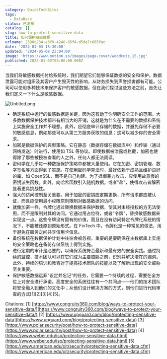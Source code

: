 ```yaml
---
category: QuickTechBites
tags:
  - DataBase
status: 已发布
catalog: []
slug: how-to-protect-sensitive-data
title: 如何保护敏感数据
urlname: 2396c234-e3f9-4248-85f4-d5de7c665fac
date: '2024-01-03 18:30:00'
updated: '2024-05-08 23:04:00'
image: 'https://www.notion.so/images/page-cover/woodcuts_15.jpg'
published: 2023-01-03T08:00:00.000Z
---
```


当我们将敏感数据托付给系统时，我们期望它们能够保证数据的安全和保护。数据泄露可能对组织及其客户产生毁灭性的影响，从财务损失到声誉损害都有可能。公司可以使用多种技术来保护客户的敏感数据，但在我们探讨这些方法之前，首先让我们定义一下什么是敏感数据。


![Untitled.png](https://prod-files-secure.s3.us-west-2.amazonaws.com/5d24fe63-e567-4804-86f9-9fdc62e13082/aa7e6578-50d6-4f37-a4e4-28071bd0fba3/Untitled.png?X-Amz-Algorithm=AWS4-HMAC-SHA256&X-Amz-Content-Sha256=UNSIGNED-PAYLOAD&X-Amz-Credential=ASIAZI2LB466RHTG2PWO%2F20250205%2Fus-west-2%2Fs3%2Faws4_request&X-Amz-Date=20250205T213411Z&X-Amz-Expires=3600&X-Amz-Security-Token=IQoJb3JpZ2luX2VjEDIaCXVzLXdlc3QtMiJIMEYCIQDZ%2BBHO4Tmo4%2F%2BuEqJ32mFdIRY3yYKl3Il8G9l56TM19gIhAOK7tqo%2FlRNEkaduMwb65EdJRYqNBpFRD%2FYWD2KIZ8cUKv8DCEoQABoMNjM3NDIzMTgzODA1IgwhlTtYNwwi72MrBOAq3AON1KqaCdWoLoX7rUl46K6MrFw%2B6sg5s0N5a72PH2brTtDz73wiCxc0KumtGa85qOVCPnjrGR6PVespriZBUaucqBP9QFn5J5Fax6oHIOmqZcWx9gD0vkAL2Tm%2F4pP0kkTDlcYZXzaC1jooX23aHCkAAmrpGXMuoDZWfFD0N9va40RNHIzeVdQgv64FKXeUITYFfGiOCxkVX5tJ88AYq1GsuagRnu7BvqGhAED2geWI6bixBc6CEppkJSmyyGw0CDDG1ysZQPROF1Uy%2Fb8kb3OLqrcJZe1NN1VyuUikpeQWa53hyR9RT8PidfZ3QR4PzDchWTAKlCqatgom5QnDfNgqAD0gNLLZ6EW2lIE%2F7LlRnn%2B%2FjCmTRizjY%2F8X%2FjIgcRQTNrUGN3QNfPsP3lKReq938tN%2Fi5eRhCh2MCff7EQiM3TyGXimHshTnWknq32qIABwk3MoH6I9fAC3SWlaprzx4zIUWjIvXnXX%2Fnv6cT7osSeUtcX5%2BiTIas1tEdLeWOCwcVye8I8VJolz%2F6sQq15QAkWNsr7p1uXkVsute0GLqMIYacbzNpT8O8fehj%2BwUVfEt491DYgBQgWtuvRuOnpdt7hYginFJSAROSl6pMdI0a3ZujLnhHPtBn%2B7ajD8uo69BjqkAVnA%2BAZ%2FZLCbQ0FwNc4FYLFKUaPpvC8yDBli2SlqScdrUo%2BkqxJICBMW%2FY0LKyDAjb1P1PislR3j8x%2BgLn51u3UUiFL1d6i1MnOdwhCHV5YLW6ErQkoGF9iV70oT1WzZQ%2Bj%2FMu7i4%2BEaF2ChMu7MTwt4a%2FxGOBQa5yk3CZGmkuDdR%2Bhz6LBZC0XKuOMk7DBbepwpPHFFw23LRG3S0cbBR6Y2vVrT&X-Amz-Signature=5fc4c9943e5fddde5c731f993e2a43665bed41416ea6078fb00c4ca160bd823e&X-Amz-SignedHeaders=host&x-id=GetObject)

- 确定系统中运行的敏感数据是关键，因为这有助于你明确安全工作的范围。大多数数据保护技术都带有相当大的开销，这就是为什么在不需要的数据和系统上实施安全工作并不理想。此外，应彻底审计存储的数据，并避免存储不必要的敏感信息，例如那些可以从第三方服务获取的信息；这可以减少你的安全需求。
- 加密是数据保护的典型策略。它在静态（数据存储在数据库中）和传输（通过网络发送）时进行，使用如 TSL 等协议。即使数据被泄露或拦截，加密也使得除了那些被授权查看的人之外，任何人都无法阅读。
- 密码学在几乎每一种数据保护策略中都被大量使用。它在加密、密钥管理、数字签名等方面得到了实施。在使用密码学算法时，最好依赖于成熟且维护良好的库，如 OpenSSL，而不是自己构建。为了抵御暴力攻击，应使用故意慢的密钥派生函数。此外，向哈希函数引入随机数据，或者"盐"，使得攻击者解密显著更具挑战性。
- 强大的访问控制至关重要。用于加密的密钥应定期更换，所有请求都应被认证，而且应使用最小权限原则限制对敏感数据的访问。
- 就像加密一样，令牌化通过替换数据来保护数据，使其对未经授权的方无法使用，而不是限制对其的访问。它通过用占位符，或者"令牌"，替换敏感数据来实现这一点。这些令牌没有固有的价值，而且在没有访问特定令牌化系统的情况下，不能被还原到原始形式。在 FinTech 中，令牌化是一种常见的做法，用于避免在服务之间共享信用卡信息。
- 备份系统在数据保护计划中往往会被忽视。重要的是要确保在主数据库上实施的安全策略也在备份存储系统上得到实施。
- 进行定期的审计是必要的，以确保系统符合最新和最有效的安全实践。通过持续的监控，技术团队可以在它们成为主要威胁之前，识别并解决潜在的漏洞。此外，持续的培训和教育对于提高技术团队的技能以及了解新出现的安全威胁至关重要。
- 保护敏感数据远非"设定并忘记"的任务，它需要一个持续的过程，需要在全方位上对安全进行承诺。高度安全的系统往往有一个共同点——他们的技术团队将安全融入到他们的文化中；从他们设计解决方案的方式，到他们进行代码审查的方式[1][2][3][4][5]。

Citations:
[1] [https://www.congruity360.com/blog/ways-to-protect-your-sensitive-data/](https://www.congruity360.com/blog/ways-to-protect-your-sensitive-data/)
[2] [https://www.upguard.com/blog/protecting-sensitive-data](https://www.upguard.com/blog/protecting-sensitive-data)
[3] [https://www.polar.security/post/how-to-protect-sensitive-data](https://www.polar.security/post/how-to-protect-sensitive-data)
[4] [https://www.weber.edu/iso/protecting-sensitive-data.html](https://www.weber.edu/iso/protecting-sensitive-data.html)
[5] [https://www.american.edu/oit/security/protecting-sensitive-data.cfm](https://www.american.edu/oit/security/protecting-sensitive-data.cfm)

